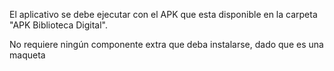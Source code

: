 El aplicativo se debe ejecutar con el APK que esta disponible en la carpeta "APK Biblioteca Digital".

No requiere ningún componente extra que deba instalarse, dado que es una maqueta
